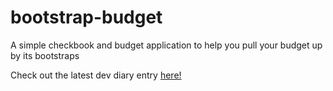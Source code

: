 # bootstrap-budget
A simple checkbook and budget application to help you pull your budget up by its bootstraps

Check out the latest dev diary entry [here!](https://github.com/forgineer/bootstrap-budget/blob/master/dev-diary/LATEST.md)